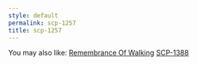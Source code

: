 ```yaml
---
style: default
permalink: scp-1257
title: scp-1257
---
```

You may also like:
[Remembrance Of Walking](http://scp-wiki.net/remembrance-of-walking)
[SCP-1388](http://scp-wiki.net/scp-1388)